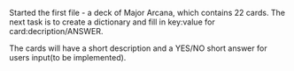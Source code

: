 Started the first file - a deck of Major Arcana, which contains 22 cards. 
The next task is to create a  dictionary and fill in key:value for card:decription/ANSWER.

The cards will have a short description and a YES/NO short answer for users input(to be implemented).
